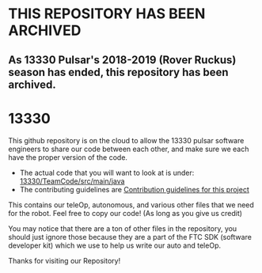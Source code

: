 # THIS REPOSITORY HAS BEEN ARCHIVED
## As 13330 Pulsar's 2018-2019 (Rover Ruckus) season has ended, this repository has been archived.

# 13330

This github repository is on the cloud to allow the 13330 pulsar software engineers to share our code between each other, and make sure we each have the proper version of the code.

* The actual code that you will want to look at is under: 
[13330/TeamCode/src/main/java](https://github.com/redshiftrobotics/13330/tree/master/ftc_app-master/TeamCode/src/main/java/org/firstinspires/ftc/teamcode)
* The contributing guidelines are [Contribution guidelines for this project](CONTRIBUTING.md)

This contains our teleOp, autonomous, and various other files that we need for the robot. Feel free to copy our code! (As long as you give us credit)

You may notice that there are a ton of other files in the repository, you should just ignore those because they are a part of the FTC SDK (software developer kit) which we use to help us write our auto and teleOp.

Thanks for visiting our Repository!
